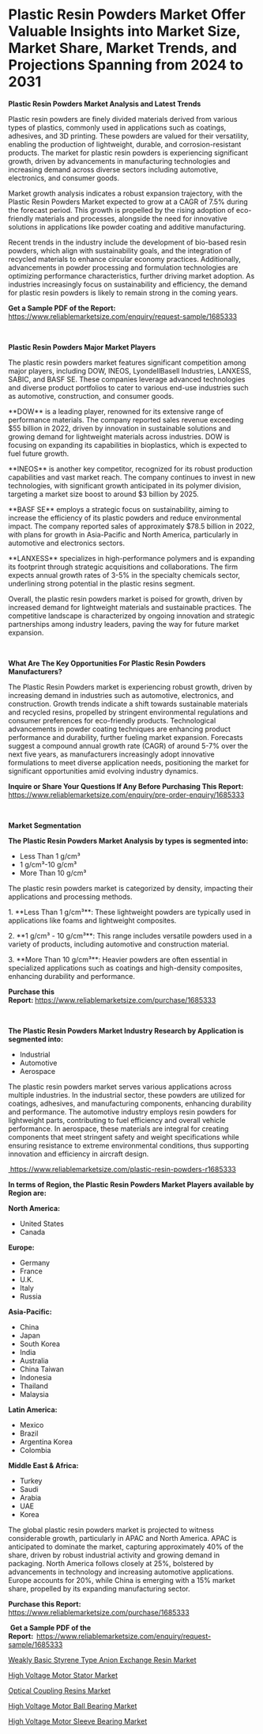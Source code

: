 <p><h1>Plastic Resin Powders Market Offer Valuable Insights into Market Size, Market Share, Market Trends, and Projections Spanning from 2024 to 2031</h1></p><p><strong>Plastic Resin Powders Market Analysis and Latest Trends</strong></p>
<p><p>Plastic resin powders are finely divided materials derived from various types of plastics, commonly used in applications such as coatings, adhesives, and 3D printing. These powders are valued for their versatility, enabling the production of lightweight, durable, and corrosion-resistant products. The market for plastic resin powders is experiencing significant growth, driven by advancements in manufacturing technologies and increasing demand across diverse sectors including automotive, electronics, and consumer goods.</p><p>Market growth analysis indicates a robust expansion trajectory, with the Plastic Resin Powders Market expected to grow at a CAGR of 7.5% during the forecast period. This growth is propelled by the rising adoption of eco-friendly materials and processes, alongside the need for innovative solutions in applications like powder coating and additive manufacturing.</p><p>Recent trends in the industry include the development of bio-based resin powders, which align with sustainability goals, and the integration of recycled materials to enhance circular economy practices. Additionally, advancements in powder processing and formulation technologies are optimizing performance characteristics, further driving market adoption. As industries increasingly focus on sustainability and efficiency, the demand for plastic resin powders is likely to remain strong in the coming years.</p></p>
<p><strong>Get a Sample PDF of the Report:&nbsp;</strong> <a href="https://www.reliablemarketsize.com/enquiry/request-sample/1685333?utm_campaign=1173&utm_medium=2&utm_source=Github&utm_content=ia&utm_term=16102024&utm_id=plastic-resin-powders">https://www.reliablemarketsize.com/enquiry/request-sample/1685333</a></p>
<p>&nbsp;</p>
<p><strong>Plastic Resin Powders Major Market Players</strong></p>
<p><p>The plastic resin powders market features significant competition among major players, including DOW, INEOS, LyondellBasell Industries, LANXESS, SABIC, and BASF SE. These companies leverage advanced technologies and diverse product portfolios to cater to various end-use industries such as automotive, construction, and consumer goods.</p><p>**DOW** is a leading player, renowned for its extensive range of performance materials. The company reported sales revenue exceeding $55 billion in 2022, driven by innovation in sustainable solutions and growing demand for lightweight materials across industries. DOW is focusing on expanding its capabilities in bioplastics, which is expected to fuel future growth.</p><p>**INEOS** is another key competitor, recognized for its robust production capabilities and vast market reach. The company continues to invest in new technologies, with significant growth anticipated in its polymer division, targeting a market size boost to around $3 billion by 2025.</p><p>**BASF SE** employs a strategic focus on sustainability, aiming to increase the efficiency of its plastic powders and reduce environmental impact. The company reported sales of approximately $78.5 billion in 2022, with plans for growth in Asia-Pacific and North America, particularly in automotive and electronics sectors.</p><p>**LANXESS** specializes in high-performance polymers and is expanding its footprint through strategic acquisitions and collaborations. The firm expects annual growth rates of 3-5% in the specialty chemicals sector, underlining strong potential in the plastic resins segment.</p><p>Overall, the plastic resin powders market is poised for growth, driven by increased demand for lightweight materials and sustainable practices. The competitive landscape is characterized by ongoing innovation and strategic partnerships among industry leaders, paving the way for future market expansion.</p></p>
<p>&nbsp;</p>
<p><strong>What Are The Key Opportunities For Plastic Resin Powders Manufacturers?</strong></p>
<p><p>The Plastic Resin Powders market is experiencing robust growth, driven by increasing demand in industries such as automotive, electronics, and construction. Growth trends indicate a shift towards sustainable materials and recycled resins, propelled by stringent environmental regulations and consumer preferences for eco-friendly products. Technological advancements in powder coating techniques are enhancing product performance and durability, further fueling market expansion. Forecasts suggest a compound annual growth rate (CAGR) of around 5-7% over the next five years, as manufacturers increasingly adopt innovative formulations to meet diverse application needs, positioning the market for significant opportunities amid evolving industry dynamics.</p></p>
<p><strong>Inquire or Share Your Questions If Any Before Purchasing This Report:</strong> <a href="https://www.reliablemarketsize.com/enquiry/pre-order-enquiry/1685333?utm_campaign=1173&utm_medium=2&utm_source=Github&utm_content=ia&utm_term=16102024&utm_id=plastic-resin-powders">https://www.reliablemarketsize.com/enquiry/pre-order-enquiry/1685333</a></p>
<p>&nbsp;</p>
<p><strong>Market Segmentation</strong></p>
<p><strong>The Plastic Resin Powders Market Analysis by types is segmented into:</strong></p>
<p><ul><li>Less Than 1 g/cm³</li><li>1 g/cm³-10 g/cm³</li><li>More Than 10 g/cm³</li></ul></p>
<p><p>The plastic resin powders market is categorized by density, impacting their applications and processing methods. </p><p>1. **Less Than 1 g/cm³**: These lightweight powders are typically used in applications like foams and lightweight composites.</p><p>2. **1 g/cm³ - 10 g/cm³**: This range includes versatile powders used in a variety of products, including automotive and construction material. </p><p>3. **More Than 10 g/cm³**: Heavier powders are often essential in specialized applications such as coatings and high-density composites, enhancing durability and performance.</p></p>
<p><strong>Purchase this Report:&nbsp;</strong><a href="https://www.reliablemarketsize.com/purchase/1685333?utm_campaign=1173&utm_medium=2&utm_source=Github&utm_content=ia&utm_term=16102024&utm_id=plastic-resin-powders">https://www.reliablemarketsize.com/purchase/1685333</a></p>
<p>&nbsp;</p>
<p><strong>The Plastic Resin Powders Market Industry Research by Application is segmented into:</strong></p>
<p><ul><li>Industrial</li><li>Automotive</li><li>Aerospace</li></ul></p>
<p><p>The plastic resin powders market serves various applications across multiple industries. In the industrial sector, these powders are utilized for coatings, adhesives, and manufacturing components, enhancing durability and performance. The automotive industry employs resin powders for lightweight parts, contributing to fuel efficiency and overall vehicle performance. In aerospace, these materials are integral for creating components that meet stringent safety and weight specifications while ensuring resistance to extreme environmental conditions, thus supporting innovation and efficiency in aircraft design.</p></p>
<p><a href="https://www.reliablemarketsize.com/plastic-resin-powders-r1685333?utm_campaign=1173&utm_medium=2&utm_source=Github&utm_content=ia&utm_term=16102024&utm_id=plastic-resin-powders">&nbsp;https://www.reliablemarketsize.com/plastic-resin-powders-r1685333</a></p>
<p><strong>In terms of Region, the Plastic Resin Powders Market Players available by Region are:</strong></p>
<p>
    <p> <strong> North America: </strong>
        <ul>
            <li>United States</li>
            <li>Canada</li>
        </ul>
        </p> 
    <p> <strong> Europe: </strong>
        <ul>
            <li>Germany</li>
            <li>France</li>
            <li>U.K.</li>
            <li>Italy</li>
            <li>Russia</li>
        </ul>
        </p> 
    <p> <strong> Asia-Pacific: </strong>
        <ul>
            <li>China</li>
            <li>Japan</li>
            <li>South Korea</li>
            <li>India</li>
            <li>Australia</li>
            <li>China Taiwan</li>
            <li>Indonesia</li>
            <li>Thailand</li>
            <li>Malaysia</li>
        </ul>
        </p> 
    <p> <strong> Latin America: </strong>
        <ul>
            <li>Mexico</li>
            <li>Brazil</li>
            <li>Argentina Korea</li>
            <li>Colombia</li>
        </ul>
        </p> 
    <p> <strong> Middle East & Africa: </strong>
        <ul>
            <li>Turkey</li>
            <li>Saudi</li>
            <li>Arabia</li>
            <li>UAE</li>
            <li>Korea</li>
        </ul>
    </p>
    </p>
<p><p>The global plastic resin powders market is projected to witness considerable growth, particularly in APAC and North America. APAC is anticipated to dominate the market, capturing approximately 40% of the share, driven by robust industrial activity and growing demand in packaging. North America follows closely at 25%, bolstered by advancements in technology and increasing automotive applications. Europe accounts for 20%, while China is emerging with a 15% market share, propelled by its expanding manufacturing sector.</p></p>
<p><strong>Purchase this Report: </strong><a href="https://www.reliablemarketsize.com/purchase/1685333?utm_campaign=1173&utm_medium=2&utm_source=Github&utm_content=ia&utm_term=16102024&utm_id=plastic-resin-powders">https://www.reliablemarketsize.com/purchase/1685333</a></p>
<p>&nbsp;<strong>Get a Sample PDF of the Report:&nbsp;&nbsp;</strong><a href="https://www.reliablemarketsize.com/enquiry/request-sample/1685333?utm_campaign=1173&utm_medium=2&utm_source=Github&utm_content=ia&utm_term=16102024&utm_id=plastic-resin-powders">https://www.reliablemarketsize.com/enquiry/request-sample/1685333</a></p>
<p><strong></strong></p>
<p><p><a href="https://github.com/lyndi2n3hdalbey/Market-Research-Report-List-1/blob/main/weakly-basic-styrene-type-anion-exchange-resin-market.md?utm_campaign=1173&utm_medium=2&utm_source=Github&utm_content=ia&utm_term=16102024&utm_id=plastic-resin-powders">Weakly Basic Styrene Type Anion Exchange Resin Market</a></p><p><a href="https://www.linkedin.com/pulse/global-high-voltage-motor-stator-market-analysis-key-trends-5t91c?trk=public_post_embed_feed-article-content&utm_campaign=1173&utm_medium=2&utm_source=Github&utm_content=ia&utm_term=16102024&utm_id=plastic-resin-powders">High Voltage Motor Stator Market</a></p><p><a href="https://github.com/dongailes86c/Market-Research-Report-List-1/blob/main/optical-coupling-resins-market.md?utm_campaign=1173&utm_medium=2&utm_source=Github&utm_content=ia&utm_term=16102024&utm_id=plastic-resin-powders">Optical Coupling Resins Market</a></p><p><a href="https://www.linkedin.com/pulse/exploring-high-voltage-motor-ball-bearing-market-dynamics-global-orwlc?trk=public_post_embed_feed-article-content&utm_campaign=1173&utm_medium=2&utm_source=Github&utm_content=ia&utm_term=16102024&utm_id=plastic-resin-powders">High Voltage Motor Ball Bearing Market</a></p><p><a href="https://www.linkedin.com/pulse/exploring-high-voltage-motor-sleeve-bearing-market-dynamics-s5kdc?trk=public_post_embed_feed-article-content&utm_campaign=1173&utm_medium=2&utm_source=Github&utm_content=ia&utm_term=16102024&utm_id=plastic-resin-powders">High Voltage Motor Sleeve Bearing Market</a></p></p>
